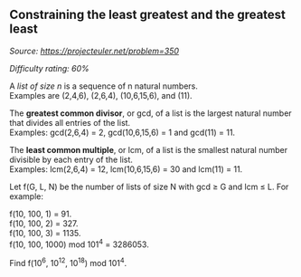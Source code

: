 Constraining the least greatest and the greatest least
------------------------------------------------------

*Source: https://projecteuler.net/problem=350*


*Difficulty rating: 60%*

A *list of size n* is a sequence of n natural numbers.\
 Examples are (2,4,6), (2,6,4), (10,6,15,6), and (11).

The **greatest common divisor**, or gcd, of a list is the largest
natural number that divides all entries of the list.\
Examples: gcd(2,6,4) = 2, gcd(10,6,15,6) = 1 and gcd(11) = 11.

The **least common multiple**, or lcm, of a list is the smallest natural
number divisible by each entry of the list.\
Examples: lcm(2,6,4) = 12, lcm(10,6,15,6) = 30 and lcm(11) = 11.

Let f(G, L, N) be the number of lists of size N with gcd ≥ G and lcm ≤
L. For example:

f(10, 100, 1) = 91.\
 f(10, 100, 2) = 327.\
 f(10, 100, 3) = 1135.\
 f(10, 100, 1000) mod 101<sup>4</sup> = 3286053.

Find f(10<sup>6</sup>, 10<sup>12</sup>, 10<sup>18</sup>) mod 101<sup>4</sup>.
